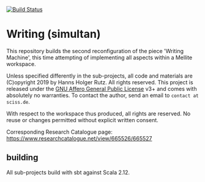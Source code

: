 [![Build Status](https://travis-ci.org/Sciss/WritingSimultan.svg?branch=master)](https://travis-ci.org/Sciss/WritingSimultan)

# Writing (simultan)

This repository builds the second reconfiguration of the piece 'Writing Machine', this time attempting of
implementing all aspects within a Mellite workspace.

Unless specified differently in the sub-projects, all code and materials are
(C)opyright 2019 by Hanns Holger Rutz. All rights reserved. This project is released under the
[GNU Affero General Public License](https://git.iem.at/sciss/WritingSimultan/blob/master/LICENSE) v3+ and
comes with absolutely no warranties.
To contact the author, send an email to `contact at sciss.de`.

With respect to the workspace thus produced, all rights are reserved.
No reuse or changes permitted without explicit written consent.

Corresponding Research Catalogue page: https://www.researchcatalogue.net/view/665526/665527

## building

All sub-projects build with sbt against Scala 2.12.
